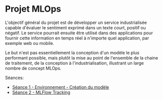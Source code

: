 # Projet MLOps

L'objectif général du projet est de développer un service industrialisée capable d'évaluer le sentiment exprimé dans un texte court, positif ou négatif. Le service pourrait ensuite être utilisé dans des applications pour fournir cette information en temps réel à n'importe quel application, par exemple web ou mobile.

Le but n'est pas essentiellement la conception d'un modèle le plus performant possible, mais plutôt la mise au point de l'ensemble de la chaine de traitement, de la conception à l'industrialisation, illustrant un large nombre de concept MLOps.

Séances:

* [Séance 1 - Environnement - Création du modèle](./mlops1)
* [Séance 2 - MLFlow Tracking](./mlops2)


